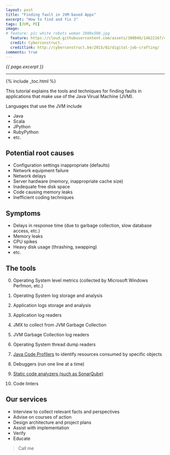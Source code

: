 ```yaml
---
layout: post
title: "Finding fault in JVM-based Apps"
excerpt: "How to find and fix J"
tags: [JVM, PE]
image:
# feature: pic white robots woman 1900x500.jpg
  feature: https://cloud.githubusercontent.com/assets/300046/14622167/45abd918-0585-11e6-8537-a58e0b55e3ec.jpg
  credit: Cyberconstruct. 
  creditlink: http://cyberconstruct.be/2015/02/digital-job-crafting/
comments: true
---
```

<i>{{ page.excerpt }}</i>
<hr />

{% include _toc.html %}

This tutorial explains the tools and techniques for 
finding faults in applications that make use of the 
Java Virual Machine (JVM).

Languages that use the JVM include

* Java
* Scala
* JPython
* RubyPython
* etc.

## Potential root causes

* Configuration settings inappropriate (defaults)
* Network equipment failure
* Network delays
* Server hardware (memory, inappropriate cache size)
* Inadequate free disk space
* Code causing memory leaks
* Inefficient coding techniques

## Symptoms

* Delays in response time (due to garbage collection, slow database access, etc.)
* Memory leaks
* CPU spikes
* Heavy disk usage (thrashing, swapping)
* etc.

## The tools

0. Operating System level metrics (collected by Microsoft Windows Perfmon, etc.)
0. Operating System log storage and analysis

0. Application logs storage and analysis
0. Application log readers

0. JMX to collect from JVM Garbage Collection
0. JVM Garbage Collection log readers

0. Operating System thread dump readers

0. [Java Code Profilers](/jvm-profilers/) to identify resources consumed by specific objects

0. Debuggers (run one line at a time)

0. [Static code analyzers (such as SonarQube)](/SonarQube/)
0. Code linters


## Our services

* Interview to collect relevant facts and perspectives
* Advise on courses of action
* Design architecture and project plans
* Assist with implementation
* Verify
* Educate

> Call me 
